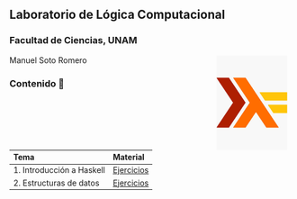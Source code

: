 ## Laboratorio de Lógica Computacional
### Facultad de Ciencias, UNAM

<img src="imagenes/logo.jpeg" align="right" width="25%" hspace="10">

Manuel Soto Romero   

### Contenido :date:

| Tema                                                     | Material                                        |
| :------------------------------------------------------- | :-------                                        |
| 1. Introducción a Haskell                                | [Ejercicios](laboratorio01/Ejercicios01.hs)     |
| 2. Estructuras de datos                                  | [Ejercicios](laboratorio02/Ejercicios02.hs)     |
